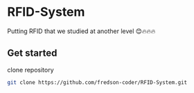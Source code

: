 # RFID-System
Putting RFID that we studied at another level 😊🔥🔥🔥

## Get started

clone repository

```bash
git clone https://github.com/fredson-coder/RFID-System.git